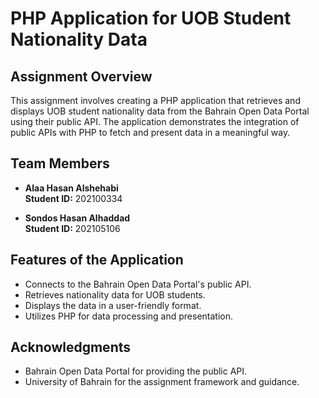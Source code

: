 # PHP Application for UOB Student Nationality Data

## Assignment Overview

This assignment involves creating a PHP application that retrieves and displays UOB student nationality data from the Bahrain Open Data Portal using their public API. The application demonstrates the integration of public APIs with PHP to fetch and present data in a meaningful way.

## Team Members

- **Alaa Hasan Alshehabi**  
  **Student ID:** 202100334

- **Sondos Hasan Alhaddad**  
  **Student ID:** 202105106

## Features of the Application

- Connects to the Bahrain Open Data Portal's public API.
- Retrieves nationality data for UOB students.
- Displays the data in a user-friendly format.
- Utilizes PHP for data processing and presentation.


## Acknowledgments

- Bahrain Open Data Portal for providing the public API.
- University of Bahrain for the assignment framework and guidance.
